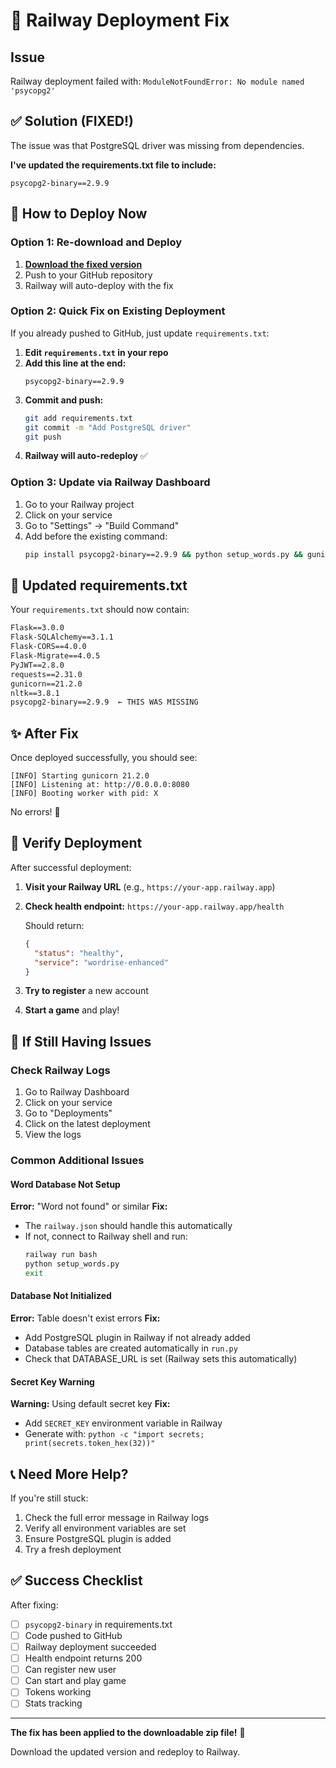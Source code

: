 # 🔧 Railway Deployment Fix

## Issue
Railway deployment failed with: `ModuleNotFoundError: No module named 'psycopg2'`

## ✅ Solution (FIXED!)

The issue was that PostgreSQL driver was missing from dependencies. 

**I've updated the requirements.txt file to include:**
```
psycopg2-binary==2.9.9
```

## 🚀 How to Deploy Now

### Option 1: Re-download and Deploy
1. **[Download the fixed version](computer:///mnt/user-data/outputs/wordrise-enhanced.zip)**
2. Push to your GitHub repository
3. Railway will auto-deploy with the fix

### Option 2: Quick Fix on Existing Deployment

If you already pushed to GitHub, just update `requirements.txt`:

1. **Edit `requirements.txt` in your repo**
2. **Add this line at the end:**
   ```
   psycopg2-binary==2.9.9
   ```
3. **Commit and push:**
   ```bash
   git add requirements.txt
   git commit -m "Add PostgreSQL driver"
   git push
   ```
4. **Railway will auto-redeploy** ✅

### Option 3: Update via Railway Dashboard

1. Go to your Railway project
2. Click on your service
3. Go to "Settings" → "Build Command"
4. Add before the existing command:
   ```bash
   pip install psycopg2-binary==2.9.9 && python setup_words.py && gunicorn run:app
   ```

## 📝 Updated requirements.txt

Your `requirements.txt` should now contain:

```txt
Flask==3.0.0
Flask-SQLAlchemy==3.1.1
Flask-CORS==4.0.0
Flask-Migrate==4.0.5
PyJWT==2.8.0
requests==2.31.0
gunicorn==21.2.0
nltk==3.8.1
psycopg2-binary==2.9.9  ← THIS WAS MISSING
```

## ✨ After Fix

Once deployed successfully, you should see:
```
[INFO] Starting gunicorn 21.2.0
[INFO] Listening at: http://0.0.0.0:8080
[INFO] Booting worker with pid: X
```

No errors! 🎉

## 🧪 Verify Deployment

After successful deployment:

1. **Visit your Railway URL** (e.g., `https://your-app.railway.app`)
2. **Check health endpoint:** `https://your-app.railway.app/health`
   
   Should return:
   ```json
   {
     "status": "healthy",
     "service": "wordrise-enhanced"
   }
   ```

3. **Try to register** a new account
4. **Start a game** and play!

## 🐛 If Still Having Issues

### Check Railway Logs

1. Go to Railway Dashboard
2. Click on your service
3. Go to "Deployments"
4. Click on the latest deployment
5. View the logs

### Common Additional Issues

#### Word Database Not Setup
**Error:** "Word not found" or similar
**Fix:** 
- The `railway.json` should handle this automatically
- If not, connect to Railway shell and run:
  ```bash
  railway run bash
  python setup_words.py
  exit
  ```

#### Database Not Initialized
**Error:** Table doesn't exist errors
**Fix:**
- Add PostgreSQL plugin in Railway if not already added
- Database tables are created automatically in `run.py`
- Check that DATABASE_URL is set (Railway sets this automatically)

#### Secret Key Warning
**Warning:** Using default secret key
**Fix:**
- Add `SECRET_KEY` environment variable in Railway
- Generate with: `python -c "import secrets; print(secrets.token_hex(32))"`

## 📞 Need More Help?

If you're still stuck:
1. Check the full error message in Railway logs
2. Verify all environment variables are set
3. Ensure PostgreSQL plugin is added
4. Try a fresh deployment

## ✅ Success Checklist

After fixing:
- [ ] `psycopg2-binary` in requirements.txt
- [ ] Code pushed to GitHub
- [ ] Railway deployment succeeded
- [ ] Health endpoint returns 200
- [ ] Can register new user
- [ ] Can start and play game
- [ ] Tokens working
- [ ] Stats tracking

---

**The fix has been applied to the downloadable zip file!** 🎉

Download the updated version and redeploy to Railway.

